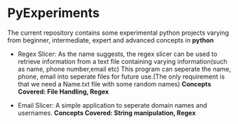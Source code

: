 # PyExperiments
The current repository contains some experimental python projects varying from beginner, intermediate, expert and advanced concepts in <b>python</b>
<ul>
<li>Regex Slicer: As the name suggests, the regex slicer can be used to retrieve information from a text file containing varying information(such as name, phone number,email etc)
This program can seperate the name, phone, email into seperate files for future use.(The only requirement is that we need a Name.txt file with some random names)
<b>Concepts Covered: File Handling, Regex</b></li>
</ul>
<ul>
<li>Email Slicer: A simple application to seperate domain names and usernames.
<b>Concepts Covered: String manipulation, Regex</b></li>
</ul>
